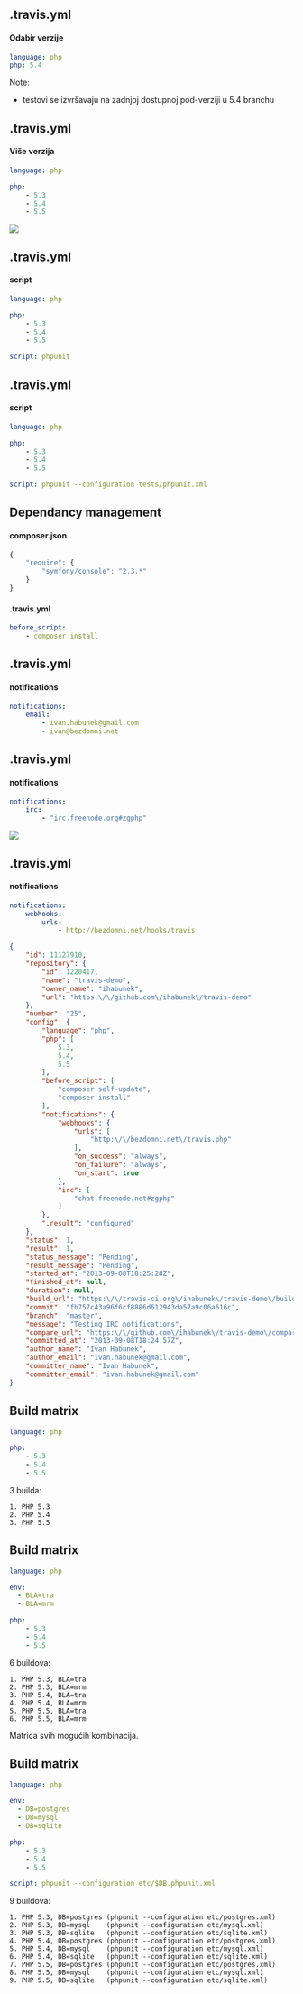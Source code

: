## .travis.yml

#### Odabir verzije

```yml
language: php
php: 5.4
```

Note:

- testovi se izvršavaju na zadnjoj dostupnoj pod-verziji u 5.4 branchu



## .travis.yml

#### Više verzija

```yml
language: php

php:
    - 5.3
    - 5.4
    - 5.5
```



![](images/build-versions.png)



## .travis.yml

#### script

```yml
language: php

php:
    - 5.3
    - 5.4
    - 5.5

script: phpunit
```



## .travis.yml

#### script

```yml
language: php

php:
    - 5.3
    - 5.4
    - 5.5

script: phpunit --configuration tests/phpunit.xml
```



## Dependancy management

#### composer.json

```javascript
{
    "require": {
        "symfony/console": "2.3.*"
    }
}
```

#### .travis.yml

```yml
before_script:
    - composer install
```



## .travis.yml

#### notifications

```yml
notifications:
    email:
        - ivan.habunek@gmail.com
        - ivan@bezdomni.net
```



## .travis.yml

#### notifications

```yml
notifications:
    irc:
        - "irc.freenode.org#zgphp"
```

![](images/notify-irc.png)



## .travis.yml

#### notifications

```yml
notifications:
    webhooks:
        urls:
            - http://bezdomni.net/hooks/travis
```

```json
{
    "id": 11127910,
    "repository": {
        "id": 1220417,
        "name": "travis-demo",
        "owner_name": "ihabunek",
        "url": "https:\/\/github.com\/ihabunek\/travis-demo"
    },
    "number": "25",
    "config": {
        "language": "php",
        "php": [
            5.3,
            5.4,
            5.5
        ],
        "before_script": [
            "composer self-update",
            "composer install"
        ],
        "notifications": {
            "webhooks": {
                "urls": [
                    "http:\/\/bezdomni.net\/travis.php"
                ],
                "on_success": "always",
                "on_failure": "always",
                "on_start": true
            },
            "irc": [
                "chat.freenode.net#zgphp"
            ]
        },
        ".result": "configured"
    },
    "status": 1,
    "result": 1,
    "status_message": "Pending",
    "result_message": "Pending",
    "started_at": "2013-09-08T18:25:28Z",
    "finished_at": null,
    "duration": null,
    "build_url": "https:\/\/travis-ci.org\/ihabunek\/travis-demo\/builds\/11127910",
    "commit": "fb757c43a96f6cf8886d612943da57a9c06a616c",
    "branch": "master",
    "message": "Testing IRC notifications",
    "compare_url": "https:\/\/github.com\/ihabunek\/travis-demo\/compare\/59cfd34c860a...fb757c43a96f",
    "committed_at": "2013-09-08T18:24:57Z",
    "author_name": "Ivan Habunek",
    "author_email": "ivan.habunek@gmail.com",
    "committer_name": "Ivan Habunek",
    "committer_email": "ivan.habunek@gmail.com"
}
```



## Build matrix

```yml
language: php

php:
    - 5.3
    - 5.4
    - 5.5
```

3 builda:

    1. PHP 5.3
    2. PHP 5.4
    3. PHP 5.5



## Build matrix

```yml
language: php

env:
  - BLA=tra
  - BLA=mrm

php:
    - 5.3
    - 5.4
    - 5.5
```

6 buildova:

    1. PHP 5.3, BLA=tra
    2. PHP 5.3, BLA=mrm
    3. PHP 5.4, BLA=tra
    4. PHP 5.4, BLA=mrm
    5. PHP 5.5, BLA=tra
    6. PHP 5.5, BLA=mrm

Matrica svih mogućih kombinacija.



## Build matrix

```yml
language: php

env:
  - DB=postgres
  - DB=mysql
  - DB=sqlite

php:
    - 5.3
    - 5.4
    - 5.5

script: phpunit --configuration etc/$DB.phpunit.xml
```

9 buildova:

    1. PHP 5.3, DB=postgres (phpunit --configuration etc/postgres.xml)
    2. PHP 5.3, DB=mysql    (phpunit --configuration etc/mysql.xml)
    3. PHP 5.3, DB=sqlite   (phpunit --configuration etc/sqlite.xml)
    4. PHP 5.4, DB=postgres (phpunit --configuration etc/postgres.xml)
    5. PHP 5.4, DB=mysql    (phpunit --configuration etc/mysql.xml)
    6. PHP 5.4, DB=sqlite   (phpunit --configuration etc/sqlite.xml)
    7. PHP 5.5, DB=postgres (phpunit --configuration etc/postgres.xml)
    8. PHP 5.5, DB=mysql    (phpunit --configuration etc/mysql.xml)
    9. PHP 5.5, DB=sqlite   (phpunit --configuration etc/sqlite.xml)
